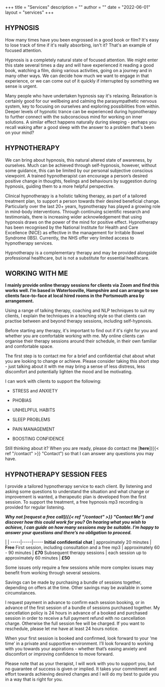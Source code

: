 +++
title = "Services"
description = ""
author = ""
date = "2022-06-01"
layout = "services"
+++

## HYPNOSIS

How many times have you been engrossed in a good book or film? It's easy to lose track of time if it's really absorbing, isn't it?  That's an example of focused attention.
 
Hypnosis is a completely natural state of focused attention.  We might enter this state several times a day and will have experienced it reading a good book, watching a film, doing various activities, going on a journey and in many other ways.  We can decide how much we want to engage in that experience, or we can come out of it quickly if interrupted by something we sense is urgent. 
 
Many people who have undertaken hypnosis say it's relaxing.  Relaxation is certainly good for our wellbeing and calming the parasympathetic nervous system, key to focusing on ourselves and exploring possibilities from within.  Deeper levels of hypnotic trance can be experienced during hypnotherapy to further connect with the subconscious mind for working on inner solutions.  A similar effect happens naturally during sleeping - perhaps you recall waking after a good sleep with the answer to a problem that's been on your mind? 

## HYPNOTHERAPY
 
We can bring about hypnosis, this natural altered state of awareness, by ourselves.  Much can be achieved through self-hypnosis, however, without some guidance, this can be limited by our personal subjective conscious viewpoint.  A trained hypnotherapist can encourage a person’s desired positive change in thoughts, feelings and behaviours by suggestion during hypnosis, guiding them to a more helpful perspective. 

Clinical hypnotherapy is a holistic talking therapy, as part of a tailored treatment plan, to support a person towards their desired beneficial change.  Particularly over the last 20+ years, hypnotherapy has played a growing role in mind-body interventions. Through continuing scientific research and testimonials, there is increasing wider acknowledgement that using hypnosis draws on the power of the mind for positive effect.  Hypnotherapy has been recognised by the National Institute for Health and Care Excellence (NICE) as effective in the management for Irritable Bowel Syndrome (IBS).  Currently, the NHS offer very limited access to hypnotherapy services.

Hypnotherapy is a complementary therapy and may be provided alongside professional healthcare, but is not a substitute for essential healthcare. 

## WORKING WITH ME

**I mainly provide online therapy sessions for clients via Zoom and find this works well. I’m based in Waterlooville, Hampshire and can arrange to see clients face-to-face at local hired rooms in the Portsmouth area by arrangement.**

Using a range of talking therapy, coaching and NLP techniques to suit my clients, I explain the techniques in a teaching style so that clients can practise between and beyond therapy sessions, including self-hypnosis.

Before starting any therapy, it's important to find out if it's right for you and whether you are comfortable working with me.  My online clients can organise their therapy sessions around their schedule, in their own familiar and comfortable space.
 
The first step is to contact me for a brief and confidential chat about what you are looking to change or achieve.  Please consider taking this short step - just talking about it with me may bring a sense of less distress, less discomfort and potentially lighten the mood and be motivating.

I can work with clients to support the following:
 
* STRESS and ANXIETY
 
* PHOBIAS
 
* UNHELPFUL HABITS
 
* SLEEP PROBLEMS
 
* PAIN MANAGEMENT
 
* BOOSTING CONFIDENCE

  

Still thinking about it?  When you are ready, please do contact me  [**here**]({{< ref "/contact" >}} "Contact") so that I can answer any questions you may have.
<br>
  

## HYPNOTHERAPY SESSION FEES

I provide a tailored hypnotherapy service to each client.  By listening and asking some questions to understand the situation and what change or improvement is wanted, a therapeutic plan is developed from the first session. To support the treatment, a free hypnosis mp3 recording is provided for regular listening.  

***Why not [**request a free call**]({{< ref "/contact" >}} "Contact Me") and discover how this could work for you? On hearing what you wish to achieve, I can guide on how many sessions may be suitable.
I’m happy to answer your questions and there’s no obligation to proceed.***

  |     | 
  -----|-----|-----
  **Initial confidential chat** | approximately 20 minutes | **Free**
  First session, including consultation and a free mp3 | approximately 60 - 90 minutes | **£70**
  Subsequent therapy sessions | each session up to approximately 60 minutes | **£50**

Some issues only require a few sessions while more complex issues may benefit from working through several sessions.

Savings can be made by purchasing a bundle of sessions together, depending on offers at the time. Other savings may be available in some circumstances.

I request payment in advance to confirm each session booking, or in advance of the first session of a bundle of sessions purchased together.  My cancellation policy is 24 hours in advance of a booked and purchased session in order to receive a full payment refund with no cancellation charge. Otherwise the full session fee will be charged. If you want to reschedule, please let me have at least 24 hours notice.

When your first session is booked and confirmed, look forward to your ‘me time’ in a private and supportive environment. I’ll look forward to working with you towards your aspirations - whether that’s easing anxiety and discomfort or improving confidence to move forward.

Please note that as your therapist, I will work with you to support you, but no guarantee of success is given or implied. It takes your commitment and effort towards achieving desired changes and I will do my best to guide you in a way that is right for you.
